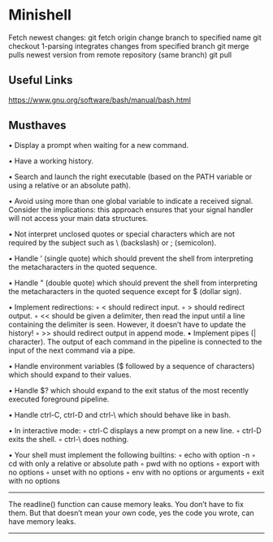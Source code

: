 # Minishell
Fetch newest changes:
git fetch origin 
change branch to specified name
git checkout 1-parsing
integrates changes from specified branch
git merge <name>
pulls newest version from remote repository (same branch)
git pull



## Useful Links

https://www.gnu.org/software/bash/manual/bash.html


##  Musthaves
• Display a prompt when waiting for a new command.

• Have a working history.

• Search and launch the right executable (based on the PATH variable or using a
relative or an absolute path).

• Avoid using more than one global variable to indicate a received signal.
Consider
the implications: this approach ensures that your signal handler will not access your
main data structures.

• Not interpret unclosed quotes or special characters which are not required by the
subject such as \ (backslash) or ; (semicolon).

• Handle ’ (single quote) which should prevent the shell from interpreting the metacharacters in the quoted sequence.

• Handle " (double quote) which should prevent the shell from interpreting the metacharacters in the quoted sequence except for $ (dollar sign).

• Implement redirections:
◦ < should redirect input.
◦ > should redirect output.
◦ << should be given a delimiter, then read the input until a line containing the
delimiter is seen. However, it doesn’t have to update the history!
◦ >> should redirect output in append mode.
• Implement pipes (| character). The output of each command in the pipeline is
connected to the input of the next command via a pipe.

• Handle environment variables ($ followed by a sequence of characters) which
should expand to their values.

• Handle $? which should expand to the exit status of the most recently executed
foreground pipeline.

• Handle ctrl-C, ctrl-D and ctrl-\ which should behave like in bash.

• In interactive mode:
◦ ctrl-C displays a new prompt on a new line.
◦ ctrl-D exits the shell.
◦ ctrl-\ does nothing.

• Your shell must implement the following builtins:
◦ echo with option -n
◦ cd with only a relative or absolute path
◦ pwd with no options
◦ export with no options
◦ unset with no options
◦ env with no options or arguments
◦ exit with no options
____________________________________________________________________________________________________________
The readline() function can cause memory leaks. You don’t have to fix them. But
that doesn’t mean your own code, yes the code you wrote, can have memory
leaks.
____________________________________________________________________________________________________________
